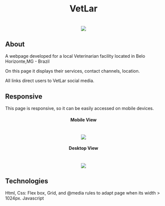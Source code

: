 <h1 align="center">VetLar</h1>

<h1 align="center"><img src="https://ik.imagekit.io/cnbmdh4b9w/ezgif.com-gif-maker__7__-veKQDZIQ.gif?ik-sdk-version=javascript-1.4.3&updatedAt=1655594707483"></h1>


<h2>About</h2>

A webpage developed for a local Veterinarian facility located in Belo Horizonte,MG - Brazil

<p>On this page it displays their services, contact channels, location.
</p>
<p>All links direct users to VetLar social media.</p>


<h2>Responsive</h2>

This page is responsive, so it can be easily accessed on mobile devices.
<h4 align="center">Mobile View</h4>

<h1 align="center"><img src="https://ik.imagekit.io/cnbmdh4b9w/VetLar_Mobile_vYRaZMAXS.png?ik-sdk-version=javascript-1.4.3&updatedAt=1655594870329"/></h1>

<h4 align="center">Desktop View</h4>

<h1 align="center"><img src="https://ik.imagekit.io/cnbmdh4b9w/VetLar_Desktop_OTB3wv2ic.png?ik-sdk-version=javascript-1.4.3&updatedAt=1655594870361"/></h1>



<h2>Technologies</h2>
Html, 
Css: Flex box, Grid, and @media rules to adapt page when its width > 1024px. 
Javascript